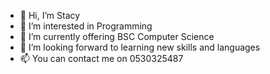 - 👋 Hi, I’m Stacy
- 👀 I’m interested in Programming
- 🌱 I’m currently offering BSC Computer Science
- 💞️ I’m looking forward to learning new skills and languages
- 📫 You can contact me on 0530325487

<!---
Flacko-Bhaby/Flacko-Bhaby is a ✨ special ✨ repository because its `README.md` (this file) appears on your GitHub profile.
You can click the Preview link to take a look at your changes.
--->
